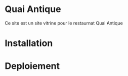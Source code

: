 # Quai Antique
Ce site est un site vitrine pour le restaurnat Quai Antique

# Installation

# Deploiement
